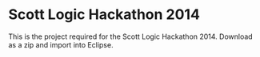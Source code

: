 Scott Logic Hackathon 2014
=======================

This is the project required for the Scott Logic Hackathon 2014.
Download as a zip and import into Eclipse.
